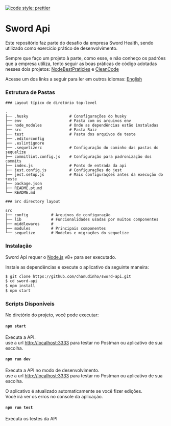 [![code style: prettier](https://img.shields.io/badge/code_style-prettier-ff69b4.svg?style=flat-square)](https://github.com/prettier/prettier)

# Sword Api

Este repositório faz parte do desafio da empresa Sword Health, sendo utilizado como exercício prático de desenvolvimento.

Sempre que faço um projeto à parte, como esse, e não conheço os padrões que a empresa utiliza, tento seguir as boas práticas de código adotadas nesses dois projetos: [NodeBestPraticies](https://github.com/goldbergyoni/nodebestpractices) e [CleanCode](https://github.com/ryanmcdermott/clean-code-javascript)

Acesse um dos links a seguir para ler em outros idiomas: [English](README.md)

### Estrutura de Pastas
```
### Layout típico de diretório top-level

.
├── .husky                  # Consfigurações do husky
├── env                     # Pasta com os arquivos env
├── node_modules	    	# Onde as dependências estão instaladas
├── src                     # Pasta Raiz
├── test                    # Pasta dos arquivos de teste
├── .editorconfig
├── .eslintignore
├── .sequelizerc            # Configuração do caminho das pastas do sequelize
├── commitlint.config.js    # Configuração para padronização dos commits
├── index.js                # Ponto de entrada da api
├── jest.config.js          # Configurações do jest
├── jest.setup.js           # Mais configurações antes da execução do teste
├── package.json
├── README.pt.md
└── README.md

```

```
### Src directory layout

src
├── config          # Arquivos de configuração
├── lib             # Funcionalidades usadas por muitos componentes
├── middlewares     #
├── modules         # Principais componentes
└── sequelize       # Modelos e migrações do sequelize
```

### Instalação

Sword Api requer o [Node.js](https://nodejs.org/) v8+ para ser executado.

Instale as dependências e execute o aplicativo da seguinte maneira:

```sh
$ git clone https://github.com/chanudinho/sword-api.git
$ cd sword-api
$ npm install
$ npm start
```

### Scripts Disponíveis

No diretório do projeto, você pode executar:

#### `npm start`

Executa a API.<br>
use a url [http://localhost:3333](http://localhost:3333) para testar no Postman ou aplicativo de sua escolha.

#### `npm run dev`

Executa a API no modo de desenvolvimento.<br>
use a url [http://localhost:3333](http://localhost:3333) para testar no Postman ou aplicativo de sua escolha.

O aplicativo é atualizado automaticamente se você fizer edições.<br>
Você irá ver os erros no console da aplicação.


#### `npm run test`

Executa os testes da API
